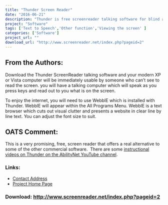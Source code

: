 ```yaml
---
title: "Thunder Screen Reader"
date: "2016-06-21"
description: "Thunder is free screenreader talking software for blind and visually impaired people."
project: "Software"
tags: ['Text to Speech','Other function','Viewing the screen' ]
categories: ['Software']
project_url: ""
download_url: "http://www.screenreader.net/index.php?pageid=2"
---
```

From the Authors:
-----------------

Download the Thunder ScreenReader talking software and your modern XP or Vista computer will be immediately usable by someone who can’t see to read the screen. you will have a talking computer which will speak as you press keys and read out to you what is on the screen.  
  
 To enjoy the internet, you will need to use WebbIE which is installed with Thunder. WebbIE will appear within the All Programs Menu. WebbIE is a text browser which cuts out visual clutter and presents a website in clear line by line text. You can adjust the font size to suit.

  
OATS Comment:
-------------

This is a very promising, free, screen reader that offers a real alternative to some of the other commercial software.  There are some <a href="">instructional videos on Thunder on the AbilityNet YouTube channel</a>.  

### Links:
- <a href="mailto:brett.clippingdale@gmail.com">Contact Address</a>
- <a href="http://www.screenreader.net/">Project Home Page</a>

### Download: http://www.screenreader.net/index.php?pageid=2 